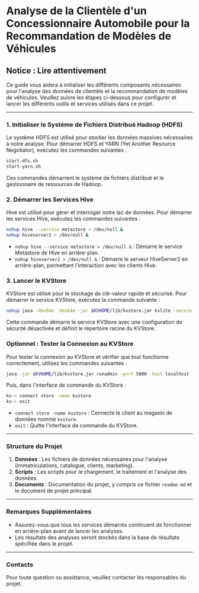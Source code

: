 # Analyse de la Clientèle d'un Concessionnaire Automobile pour la Recommandation de Modèles de Véhicules

## Notice : Lire attentivement

Ce guide vous aidera à initialiser les différents composants nécessaires pour l'analyse des données de clientèle et la recommandation de modèles de véhicules. Veuillez suivre les étapes ci-dessous pour configurer et lancer les différents outils et services utilisés dans ce projet.

---

### 1. Initialiser le Système de Fichiers Distribué Hadoop (HDFS)

Le système HDFS est utilisé pour stocker les données massives nécessaires à notre analyse. Pour démarrer HDFS et YARN (Yet Another Resource Negotiator), exécutez les commandes suivantes :

```bash
start-dfs.sh
start-yarn.sh
```

Ces commandes démarrent le système de fichiers distribué et le gestionnaire de ressources de Hadoop.

### 2. Démarrer les Services Hive

Hive est utilisé pour gérer et interroger notre lac de données. Pour démarrer les services Hive, exécutez les commandes suivantes :

```bash
nohup hive --service metastore > /dev/null &
nohup hiveserver2 > /dev/null &
```

- `nohup hive --service metastore > /dev/null &` : Démarre le service Metastore de Hive en arrière-plan.
- `nohup hiveserver2 > /dev/null &` : Démarre le serveur HiveServer2 en arrière-plan, permettant l'interaction avec les clients Hive.

### 3. Lancer le KVStore

KVStore est utilisé pour le stockage de clé-valeur rapide et sécurisé. Pour démarrer le service KVStore, exécutez la commande suivante :

```bash
nohup java -Xmx64m -Xms64m -jar $KVHOME/lib/kvstore.jar kvlite -secure-config disable -root $KVROOT &
```

Cette commande démarre le service KVStore avec une configuration de sécurité désactivée et définit le répertoire racine du KVStore.

### Optionnel : Tester la Connexion au KVStore

Pour tester la connexion au KVStore et vérifier que tout fonctionne correctement, utilisez les commandes suivantes :

```bash
java -jar $KVHOME/lib/kvstore.jar runadmin -port 5000 -host localhost
```

Puis, dans l'interface de commande du KVStore :

```bash
kv-> connect store -name kvstore
kv-> exit
```

- `connect store -name kvstore` : Connecte le client au magasin de données nommé `kvstore`.
- `exit` : Quitte l'interface de commande du KVStore.

---

### Structure du Projet

1. **Données** : Les fichiers de données nécessaires pour l'analyse (immatriculations, catalogue, clients, marketing).
2. **Scripts** : Les scripts pour le chargement, le traitement et l'analyse des données.
3. **Documents** : Documentation du projet, y compris ce fichier `readme.md` et le document de projet principal.

---

### Remarques Supplémentaires

- Assurez-vous que tous les services démarrés continuent de fonctionner en arrière-plan avant de lancer les analyses.
- Les résultats des analyses seront stockés dans la base de résultats spécifiée dans le projet.

---

### Contacts

Pour toute question ou assistance, veuillez contacter les responsables du projet.
